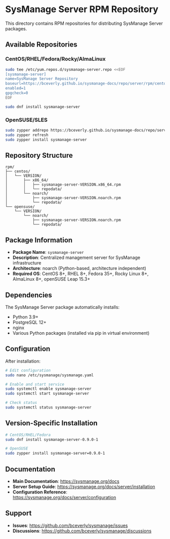 # SysManage Server RPM Repository

This directory contains RPM repositories for distributing SysManage Server packages.

## Available Repositories

### CentOS/RHEL/Fedora/Rocky/AlmaLinux

```bash
sudo tee /etc/yum.repos.d/sysmanage-server.repo <<EOF
[sysmanage-server]
name=SysManage Server Repository
baseurl=https://bceverly.github.io/sysmanage-docs/repo/server/rpm/centos/\$releasever/\$basearch
enabled=1
gpgcheck=0
EOF

sudo dnf install sysmanage-server
```

### OpenSUSE/SLES

```bash
sudo zypper addrepo https://bceverly.github.io/sysmanage-docs/repo/server/rpm/opensuse sysmanage-server
sudo zypper refresh
sudo zypper install sysmanage-server
```

## Repository Structure

```
rpm/
├── centos/
│   └── VERSION/
│       ├── x86_64/
│       │   ├── sysmanage-server-VERSION.x86_64.rpm
│       │   └── repodata/
│       └── noarch/
│           ├── sysmanage-server-VERSION.noarch.rpm
│           └── repodata/
└── opensuse/
    └── VERSION/
        └── noarch/
            ├── sysmanage-server-VERSION.noarch.rpm
            └── repodata/
```

## Package Information

- **Package Name**: `sysmanage-server`
- **Description**: Centralized management server for SysManage infrastructure
- **Architecture**: noarch (Python-based, architecture independent)
- **Required OS**: CentOS 8+, RHEL 8+, Fedora 35+, Rocky Linux 8+, AlmaLinux 8+, openSUSE Leap 15.3+

## Dependencies

The SysManage Server package automatically installs:
- Python 3.9+
- PostgreSQL 12+
- nginx
- Various Python packages (installed via pip in virtual environment)

## Configuration

After installation:

```bash
# Edit configuration
sudo nano /etc/sysmanage/sysmanage.yaml

# Enable and start service
sudo systemctl enable sysmanage-server
sudo systemctl start sysmanage-server

# Check status
sudo systemctl status sysmanage-server
```

## Version-Specific Installation

```bash
# CentOS/RHEL/Fedora
sudo dnf install sysmanage-server-0.9.0-1

# OpenSUSE
sudo zypper install sysmanage-server=0.9.0-1
```

## Documentation

- **Main Documentation**: https://sysmanage.org/docs
- **Server Setup Guide**: https://sysmanage.org/docs/server/installation
- **Configuration Reference**: https://sysmanage.org/docs/server/configuration

## Support

- **Issues**: https://github.com/bceverly/sysmanage/issues
- **Discussions**: https://github.com/bceverly/sysmanage/discussions

